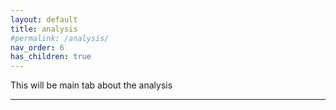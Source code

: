 ```yaml
---
layout: default
title: analysis
#permalink: /analysis/
nav_order: 6
has_children: true
---
```


This will be main tab about the analysis

---